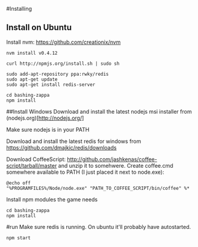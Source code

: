 #Installing

## Install on Ubuntu

Install nvm:
https://github.com/creationix/nvm

```
nvm install v0.4.12

curl http://npmjs.org/install.sh | sudo sh

sudo add-apt-repository ppa:rwky/redis
sudo apt-get update
sudo apt-get install redis-server

cd bashing-zappa
npm install
```

##Install Windows
Download and install the latest nodejs msi installer from (nodejs.org)[http://nodejs.org/]

Make sure nodejs is in your PATH 

Download and install the latest redis for windows from https://github.com/dmajkic/redis/downloads

Download CoffeeScript: http://github.com/jashkenas/coffee-script/tarball/master and unzip it to somehwere.
Create coffee.cmd somewhere available to PATH (I just placed it next to node.exe):

```
@echo off
"%PROGRAMFILES%/Node/node.exe" "PATH_TO_COFFEE_SCRIPT/bin/coffee" %*
```

Install npm modules the game needs

```
cd bashing-zappa
npm install
```

#run
Make sure redis is running. On ubuntu it'll probably have autostarted.

```
npm start
```


